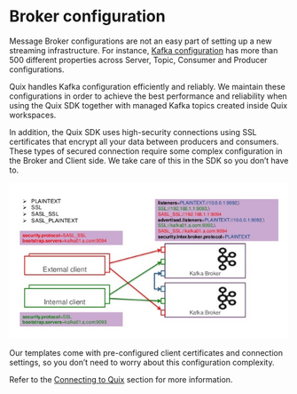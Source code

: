 # Broker configuration

Message Broker configurations are not an easy part of setting up a new
streaming infrastructure. For instance, [Kafka
configuration](https://kafka.apache.org/documentation/#configuration)
has more than 500 different properties across Server, Topic, Consumer
and Producer configurations.

Quix handles Kafka configuration efficiently and reliably. We maintain
these configurations in order to achieve the best performance and
reliability when using the Quix SDK together with managed Kafka topics
created inside Quix workspaces.

In addition, the Quix SDK uses high-security connections using SSL
certificates that encrypt all your data between producers and consumers.
These types of secured connection require some complex configuration in
the Broker and Client side. We take care of this in the SDK so you don’t
have to.

![Example server side Kafka configuration](../images/BrokerConfiguration.jpg)

Our templates come with pre-configured client certificates and
connection settings, so you don’t need to worry about this configuration
complexity.

Refer to the [Connecting to Quix](#../connect.md) section for more
information.
